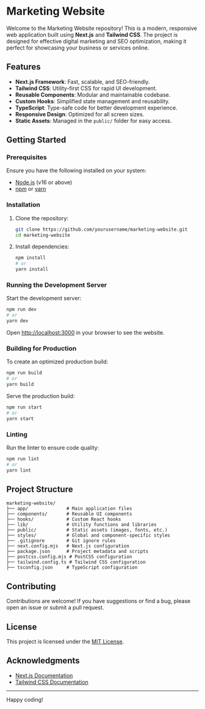 # Marketing Website

Welcome to the Marketing Website repository! This is a modern, responsive web application built using **Next.js** and **Tailwind CSS**. The project is designed for effective digital marketing and SEO optimization, making it perfect for showcasing your business or services online.

## Features

- **Next.js Framework**: Fast, scalable, and SEO-friendly.
- **Tailwind CSS**: Utility-first CSS for rapid UI development.
- **Reusable Components**: Modular and maintainable codebase.
- **Custom Hooks**: Simplified state management and reusability.
- **TypeScript**: Type-safe code for better development experience.
- **Responsive Design**: Optimized for all screen sizes.
- **Static Assets**: Managed in the `public/` folder for easy access.

## Getting Started

### Prerequisites

Ensure you have the following installed on your system:
- [Node.js](https://nodejs.org/) (v16 or above)
- [npm](https://www.npmjs.com/) or [yarn](https://yarnpkg.com/)

### Installation

1. Clone the repository:
   ```bash
   git clone https://github.com/yourusername/marketing-website.git
   cd marketing-website
   ```

2. Install dependencies:
   ```bash
   npm install
   # or
   yarn install
   ```

### Running the Development Server

Start the development server:
```bash
npm run dev
# or
yarn dev
```

Open [http://localhost:3000](http://localhost:3000) in your browser to see the website.

### Building for Production

To create an optimized production build:
```bash
npm run build
# or
yarn build
```

Serve the production build:
```bash
npm run start
# or
yarn start
```

### Linting

Run the linter to ensure code quality:
```bash
npm run lint
# or
yarn lint
```

## Project Structure

```plaintext
marketing-website/
├── app/              # Main application files
├── components/       # Reusable UI components
├── hooks/            # Custom React hooks
├── lib/              # Utility functions and libraries
├── public/           # Static assets (images, fonts, etc.)
├── styles/           # Global and component-specific styles
├── .gitignore        # Git ignore rules
├── next.config.mjs   # Next.js configuration
├── package.json      # Project metadata and scripts
├── postcss.config.mjs # PostCSS configuration
├── tailwind.config.ts # Tailwind CSS configuration
├── tsconfig.json     # TypeScript configuration
```

## Contributing

Contributions are welcome! If you have suggestions or find a bug, please open an issue or submit a pull request.

## License

This project is licensed under the [MIT License](LICENSE).

## Acknowledgments

- [Next.js Documentation](https://nextjs.org/docs)
- [Tailwind CSS Documentation](https://tailwindcss.com/docs)

---

Happy coding!
